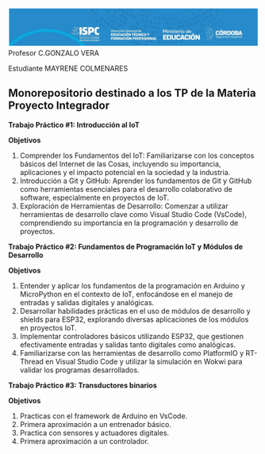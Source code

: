 ![alt text](./Recursos/Visuales/image.png)
Profesor C.GONZALO VERA

Estudiante MAYRENE COLMENARES

## Monorepositorio destinado a los TP de la Materia Proyecto Integrador

**Trabajo Práctico #1: Introducción al IoT**

**Objetivos**

1. Comprender los Fundamentos del IoT: Familiarizarse con los
conceptos básicos del Internet de las Cosas, incluyendo su
importancia, aplicaciones y el impacto potencial en la sociedad y
la industria.
2. Introducción a Git y GitHub: Aprender los fundamentos de Git y
GitHub como herramientas esenciales para el desarrollo
colaborativo de software, especialmente en proyectos de IoT.
3. Exploración de Herramientas de Desarrollo: Comenzar a
utilizar herramientas de desarrollo clave como Visual Studio Code
(VsCode), comprendiendo su importancia en la programación y
desarrollo de proyectos.

**Trabajo Práctico #2: Fundamentos de Programación IoT y Módulos de Desarrollo**

**Objetivos**

1. Entender y aplicar los fundamentos de la programación en 
Arduino y MicroPython en el contexto de IoT, enfocándose en el 
manejo de entradas y salidas digitales y analógicas.
2. Desarrollar habilidades prácticas en el uso de módulos de 
desarrollo y shields para ESP32, explorando diversas 
aplicaciones de los módulos en proyectos IoT.
3. Implementar controladores básicos utilizando ESP32, que 
gestionen efectivamente entradas y salidas tanto digitales como 
analógicas.
4. Familiarizarse con las herramientas de desarrollo como 
PlatformIO y RT-Thread en Visual Studio Code y utilizar la 
simulación en Wokwi para validar los programas desarrollados.

**Trabajo Práctico #3: Transductores binarios**

**Objetivos**

1. Practicas con el framework de Arduino en VsCode.
2. Primera aproximación a un entrenador básico.
3. Practica con sensores y actuadores digitales.
4. Primera aproximación a un controlador.
